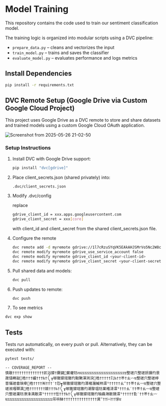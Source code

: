 # Model Training

This repository contains the code used to train our sentiment classification model.

The training logic is organized into modular scripts using a DVC pipeline:
- `prepare_data.py` – cleans and vectorizes the input
- `train_model.py` – trains and saves the classifier
- `evaluate_model.py` – evaluates performance and logs metrics

## Install Dependencies

```bash
pip install -r requirements.txt
```

## DVC Remote Setup (Google Drive via Custom Google Cloud Project)

This project uses Google Drive as a DVC remote to store and share datasets and trained models using a custom Google Cloud OAuth application.

![Screenshot from 2025-05-26 21-02-50](https://github.com/user-attachments/assets/02dc041d-14f1-4fdb-8905-09b1e46a539c)

### Setup Instructions

1. Install DVC with Google Drive support:

   ```bash
   pip install "dvc[gdrive]"
    ```

2. Place client_secrets.json (shared privately) into:

    ```bash
    .dvc/client_secrets.json
    ```

3. Modify .dvc/config

   replace 
   ``` bash
   gdrive_client_id = xxx.apps.googleusercontent.com
   gdrive_client_secret = xxx[core]
   ```
   with client_id and client_secret from the shared client_secrets.json file. 

5. Configure the remote

    ```bash
    dvc remote add -d myremote gdrive://1l7cRzuSYqVK5EAkAHJSMrVo5Nc2W8cbL
    dvc remote modify myremote gdrive_use_service_account false
    dvc remote modify myremote gdrive_client_id <your-client-id>
    dvc remote modify myremote gdrive_client_secret <your-client-secret>

    ```

6. Pull shared data and models:

    ```bash
    dvc pull
    ```

7. Push updates to remote:

    ```bash
    dvc push
    ```

8. To see metrics

``` bash
dvc exp show
```

## Tests
Tests run automatically, on every push or pull. Alternatively, they can be executed with:
```bash
pytest tests/
```
    
```
-- COVERAGE_REPORT --
慎敭††††††††††††††匠浴獴†䴠獩⁳䌠癯牥ⴊⴭⴭⴭⴭⴭⴭⴭⴭⴭⴭⴭⴭⴭⴭⴭⴭⴭⴭⴭⴭⴭⴭⴭⴭⴭਭ整瑳⽳整瑳损獯彴景晟慥畴敲⹳祰†††㠠†††‰†〱┰琊獥獴琯獥彴敤敶潬浰湥⹴祰†††††㌠‰††〠†ㄠ〰ਥ整瑳⽳整瑳楟普慲瑳畲瑣牵⹥祰††††㈲†††′†㤠┱琊獥獴琯獥彴潭楮潴楲杮瀮⁹†††††ㄠ‴††〠†ㄠ〰ਥ整瑳⽳整瑳浟瑵瑡潩⹮祰†††††††㜳†††‰†〱┰琊獥獴琯獥彴潮摮瑥牥業楮浳瀮⁹†††ㄠ′††〠†ㄠ〰ਥ整瑳⽳整瑳灟牥潦浲湡散瀮⁹†††††㤱†††‰†〱┰琊獥獴琯獥彴牰灥潲散獳瀮⁹†††††㐠‵††〠†ㄠ〰ਥⴭⴭⴭⴭⴭⴭⴭⴭⴭⴭⴭⴭⴭⴭⴭⴭⴭⴭⴭⴭⴭⴭⴭⴭⴭⴭ吊呏䱁†††††††††††††††㠱‷††㈠††㤹ਥ
```
